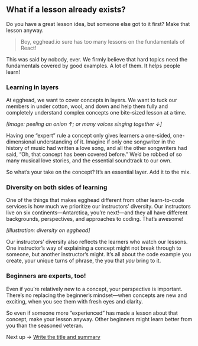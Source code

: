 ## What if a lesson already exists?
Do you have a great lesson idea, but someone else got to it first? Make that lesson anyway.


> Boy, egghead.io sure has too many lessons on the fundamentals of React!

This was said by nobody, ever. We firmly believe that hard topics need the fundamentals covered by good examples. A lot of them. It helps people learn!


### Learning in layers

At egghead, we want to cover concepts in layers. We want to tuck our members in under cotton, wool, and down and help them fully and completely understand complex concepts one bite-sized lesson at a time.

*[Image: peeling an onion ↑; or many voices singing together ↓]*

Having one “expert” rule a concept only gives learners a one-sided, one-dimensional understanding of it. Imagine if only one songwriter in the history of music had written a love song, and all the other songwriters had said, “Oh, that concept has been covered before.” We’d be robbed of so many musical love stories, and the essential soundtrack to our own.

So what’s your take on the concept? It’s an essential layer. Add it to the mix.


### Diversity on both sides of learning

One of the things that makes egghead different from other learn-to-code services is how much we prioritize our instructors’ diversity. Our instructors live on six continents—Antarctica, you’re next!—and they all have different backgrounds, perspectives, and approaches to coding. That’s awesome!

*[Illustration: diversity on egghead]*

Our instructors’ diversity also reflects the learners who watch our lessons. One instructor’s way of explaining a concept might not break through to someone, but another instructor’s might. It’s all about the code example you create, your unique turns of phrase, the you that *you* bring to it.


### Beginners are experts, too!

Even if you’re relatively new to a concept, your perspective is important. There’s no replacing the beginner’s mindset—when concepts are new and exciting, when you see them with fresh eyes and clarity.

So even if someone more “experienced” has made a lesson about that concept, make your lesson anyway. Other beginners might learn better from you than the seasoned veteran.

Next up → [Write the title and summary](https://paper.dropbox.com/doc/04-Write-the-title-and-summary-iVzKqXCdSUWZbV5oKOrST)



